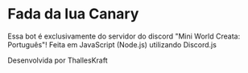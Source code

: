 # Fada da lua Canary

Essa bot é exclusivamente do servidor do discord "Mini World Creata: Português"!
Feita em JavaScript (Node.js) utilizando Discord.js


Desenvolvida por ThallesKraft
